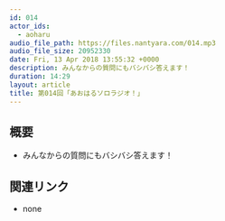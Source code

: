 ```yaml
---
id: 014
actor_ids:
  - aoharu
audio_file_path: https://files.nantyara.com/014.mp3
audio_file_size: 20952330
date: Fri, 13 Apr 2018 13:55:32 +0000
description: みんなからの質問にもバシバシ答えます！
duration: 14:29
layout: article
title: 第014回「あおはるソロラジオ！」
---
```

## 概要

* みんなからの質問にもバシバシ答えます！

## 関連リンク

* none
